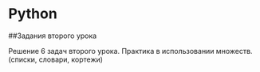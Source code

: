 # Python
##Задания второго урока

Решение 6 задач второго урока.
Практика в использовании множеств. (списки, словари, кортежи)